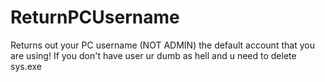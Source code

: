 # ReturnPCUsername

Returns out your PC username (NOT ADMIN) the default account that you are using! If you don't have user ur dumb as hell and u need to delete sys.exe

